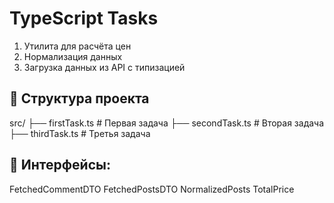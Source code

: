 # TypeScript Tasks

1. Утилита для расчёта цен
2. Нормализация данных
3. Загрузка данных из API с типизацией

## 📁 Структура проекта

src/
├── firstTask.ts # Первая задача
├── secondTask.ts # Вторая задача
├── thirdTask.ts # Третья задача

## 📝 Интерфейсы:

FetchedCommentDTO
FetchedPostsDTO
NormalizedPosts
TotalPrice
